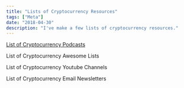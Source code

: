 ```yaml
---
title: "Lists of Cryptocurrency Resources"
tags: ["Meta"]
date: "2018-04-30"
description: "I've make a few lists of cryptocurrency resources."
---
```


[List of Cryptocurrency Podcasts](https://blog.explainingcryptocurrency.net/list_of_cryptocurrency_podcasts/)

List of Cryptocurrency Awesome Lists

List of Cryptocurrency Youtube Channels

List of Cryptocurrency Email Newsletters

